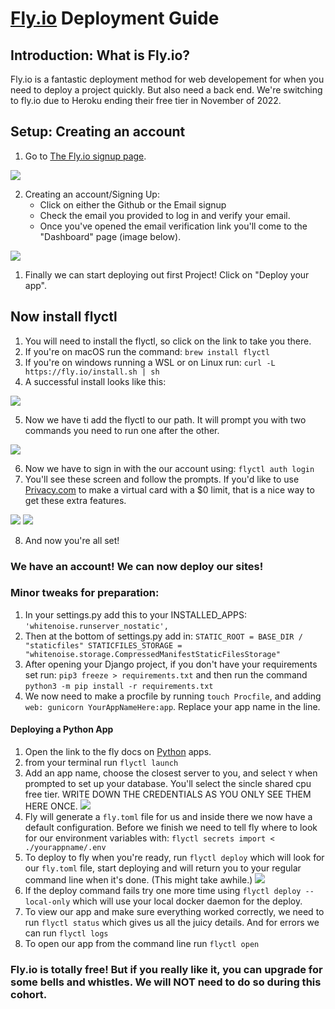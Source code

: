 # [Fly.io](https://fly.io/) Deployment Guide

## Introduction: What is Fly.io?

Fly.io is a fantastic deployment method for web developement for when you need to deploy a project quickly. But also need a back end. We're switching to fly.io due to Heroku ending their free tier in November of 2022.

## Setup: Creating an account

1. Go to [The Fly.io signup page](https://fly.io/app/sign-up).

<img src="https://i.imgur.com/SrYoCzq.jpg">


2. Creating an account/Signing Up:
	- Click on either the Github or the Email signup
	- Check the email you provided to log in and verify your email.
	-  Once you've opened the email verification link you'll come to the "Dashboard" page (image below).

<img src="https://i.imgur.com/xO2m3fm.jpg">


1. Finally we can start deploying out first Project! Click on "Deploy your app".

## Now install flyctl

1. You will need to install the flyctl, so click on the link to take you there.
2. If you're on macOS run the command:  `brew install flyctl`
3. If you're on windows running a WSL or on Linux run: `curl -L https://fly.io/install.sh | sh`
4. A successful install looks like this:

<img src="https://i.imgur.com/cteatzv.jpg">

5. Now we have ti add the flyctl to our path. It will prompt you with two commands you need to run one after the other.

<img src="https://i.imgur.com/w9Yevka.jpg">

6. Now we have to sign in with the our account using: `flyctl auth login`
7. You'll see these screen and follow the prompts. If you'd like to use [Privacy.com](https://privacy.com/) to make a virtual card with a $0 limit, that is a nice way to get these extra features.

<img src="https://i.imgur.com/He1Z27L.jpg">
<img src="https://i.imgur.com/B5c4S1F.jpg">

8. And now you're all set!

### We have an account! We can now deploy our sites!

###  Minor tweaks for preparation:
1. In your settings.py add this to your INSTALLED_APPS: `'whitenoise.runserver_nostatic',`
2. Then at the bottom of settings.py add in: `STATIC_ROOT = BASE_DIR / "staticfiles"
STATICFILES_STORAGE = "whitenoise.storage.CompressedManifestStaticFilesStorage"`
3. After opening your Django project, if you don't have your requirements set run: `pip3 freeze > requirements.txt` and then run the command `python3 -m pip install -r requirements.txt`
4. We now need to make a procfile by running `touch Procfile`, and adding `web: gunicorn YourAppNameHere:app`. Replace your app name in the line.

#### Deploying a Python App

1. Open the link to the fly docs on [Python](https://fly.io/docs/getting-started/python/) apps.
2. from your terminal run `flyctl launch`
3. Add an app name, choose the closest server to you, and select `Y` when prompted to set up your database. You'll select the sincle shared cpu free tier. WRITE DOWN THE CREDENTIALS AS YOU ONLY SEE THEM HERE ONCE.
   <img src="https://i.imgur.com/57OglZg.jpg">
4. Fly will generate a `fly.toml` file for us and inside there we now have a default configuration. Before we finish we need to tell fly where to look for our environment variables with: `flyctl secrets import < ./yourappname/.env`
5. To deploy to fly when you're ready, run `flyctl deploy` which will look for our `fly.toml` file, start deploying and will return you to your regular command line when it's done. (This might take awhile.)
   <img src="https://i.imgur.com/C9XG15j.jpg">
6. If the deploy command fails try one more time using `flyctl deploy --local-only` which will use your local docker daemon for the deploy.
7. To view our app and make sure everything worked correctly, we need to run `flyctl status` which gives us all the juicy details. And for errors we can run `flyctl logs`
8.  To open our app from the command line run `flyctl open`


### Fly.io is totally free! But if you really like it, you can upgrade for some bells and whistles. We will NOT need to do so during this cohort.